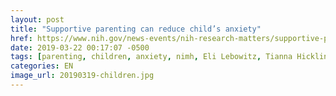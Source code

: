 ```yaml
---
layout: post
title: "Supportive parenting can reduce child’s anxiety"
href: https://www.nih.gov/news-events/nih-research-matters/supportive-parenting-can-reduce-childs-anxiety
date: 2019-03-22 00:17:07 -0500
tags: [parenting, children, anxiety, nimh, Eli Lebowitz, Tianna Hicklin]
categories: EN
image_url: 20190319-children.jpg
---
```

